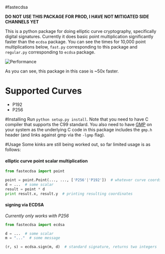 #fastecdsa

**DO NOT USE THIS PACKAGE FOR PROD, I HAVE NOT MITIGATED SIDE CHANNELS YET**

This is a python package for doing elliptic curve cryptography, specifically
digital signatures. Currently it does basic point multiplication significantly
faster than the `ecdsa` package. You can see the times for 10,000 point
multiplications below, `fast.py` corresponding to this package and `regular.py`
corresponding to `ecdsa` package.

![Performance](http://i.imgur.com/olqitSs.png?1)

As you can see, this package in this case is ~50x faster.

# Supported Curves
* P192
* P256

#Installing
Run `python setup.py install`. Note that you need to have C compiler that
supports the C99  standard. You also need to have [GMP](https://gmplib.org/) on
your system as the underlying C code in this package includes the `gmp.h` header
(and links against gmp via the `-lgmp` flag).

#Usage
Some kinks are still being worked out, so far limited usage is as follows:

#### elliptic curve point scalar multiplication
```python
from fastecdsa import point

point = point.Point(..., ..., ['P256'|'P192'])  # whatever curve coords you want on a supported curve
d = ...  # some scalar
result = point * d
print result.x, result.y  # printing resulting coordinates
```

#### signing via ECDSA
*Currently only works with P256*
```python
from fastecdsa import ecdsa

d = ...  # some scalar
m = "..."  # some message

(r, s) = ecdsa.sign(m, d)  # standard signature, returns two integers
```
